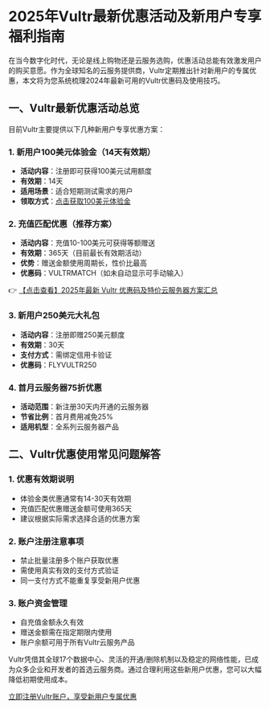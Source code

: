 # 2025年Vultr最新优惠活动及新用户专享福利指南

在当今数字化时代，无论是线上购物还是云服务选购，优惠活动总能有效激发用户的购买意愿。作为全球知名的云服务提供商，Vultr定期推出针对新用户的专属优惠，本文将为您系统梳理2024年最新可用的Vultr优惠码及使用技巧。

## 一、Vultr最新优惠活动总览

目前Vultr主要提供以下几种新用户专享优惠方案：

### 1. 新用户100美元体验金（14天有效期）
- **活动内容**：注册即可获得100美元试用额度
- **有效期**：14天
- **适用场景**：适合短期测试需求的用户
- **领取方式**：[点击获取100美元体验金](https://bit.ly/VuLtr)

### 2. 充值匹配优惠（推荐方案）
- **活动内容**：充值10-100美元可获得等额赠送
- **有效期**：365天（目前最长有效期活动）
- **优势**：赠送金额使用周期长，性价比最高
- **优惠码**：VULTRMATCH（如未自动显示可手动输入）

👉 [【点击查看】2025年最新 Vultr 优惠码及特价云服务器方案汇总](https://bit.ly/VuLtr)

### 3. 新用户250美元大礼包
- **活动内容**：注册即赠250美元额度
- **有效期**：30天
- **支付方式**：需绑定信用卡验证
- **优惠码**：FLYVULTR250

### 4. 首月云服务器75折优惠
- **活动范围**：新注册30天内开通的云服务器
- **节省比例**：首月费用减免25%
- **适用机型**：全系列云服务器产品

## 二、Vultr优惠使用常见问题解答

### 1. 优惠有效期说明
- 体验金类优惠通常有14-30天有效期
- 充值匹配优惠赠送金额可使用365天
- 建议根据实际需求选择合适的优惠方案

### 2. 账户注册注意事项
- 禁止批量注册多个账户获取优惠
- 需使用真实有效的支付方式验证
- 同一支付方式不能重复享受新用户优惠

### 3. 账户资金管理
- 自充值金额永久有效
- 赠送金额需在指定期限内使用
- 账户余额可用于所有Vultr云服务产品

Vultr凭借其全球17个数据中心、灵活的开通/删除机制以及稳定的网络性能，已成为众多企业和开发者的首选云服务商。通过合理利用这些新用户优惠，您可以大幅降低初期使用成本。

[立即注册Vultr账户，享受新用户专属优惠](https://bit.ly/VuLtr)